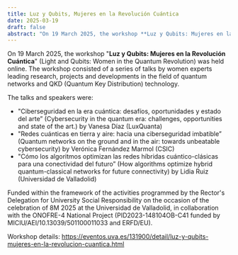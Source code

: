```yaml
---
title: Luz y Qubits, Mujeres en la Revolución Cuántica
date: 2025-03-19
draft: false
abstract: "On 19 March 2025, the workshop **Luz y Qubits: Mujeres en la Revolución Cuántica** (Light and Qubits: Women in the Quantum Revolution) was held online. The workshop consisted of a series of talks by women experts leading research, projects and developments in the field of quantum networks and QKD (Quantum Key Distribution) technology."
---
```


On 19 March 2025, the workshop "**Luz y Qubits: Mujeres en la Revolución Cuántica**" (Light and Qubits: Women in the Quantum Revolution) was held online. The workshop consisted of a series of talks by women experts leading research, projects and developments in the field of quantum networks and QKD (Quantum Key Distribution) technology.

The talks and speakers were:
- "Ciberseguridad en la era cuántica: desafíos, oportunidades y estado del arte” (Cybersecurity in the quantum era: challenges, opportunities and state of the art.) by Vanesa Díaz (LuxQuanta)
- "Redes cuánticas en tierra y aire: hacia una ciberseguridad imbatible” (Quantum networks on the ground and in the air: towards unbeatable cybersecurity) by Verónica Fernández Marmol (CSIC)
- "Cómo los algoritmos optimizan las redes híbridas cuántico-clásicas para una conectividad del futuro” (How algorithms optimize hybrid quantum-classical networks for future connectivity) by Lidia Ruiz (Universidad de Valladolid)

Funded within the framework of the activities programmed by the Rector's Delegation for University Social Responsibility on the occasion of the celebration of 8M 2025 at the Universidad de Valladolid, in collaboration with the ONOFRE-4 National Project (PID2023-148104OB-C41 funded by MICIU/AEI/10.13039/501100011033 and ERFD/EU).

Workshop details: https://eventos.uva.es/131900/detail/luz-y-qubits-mujeres-en-la-revolucion-cuantica.html

<!--more-->
